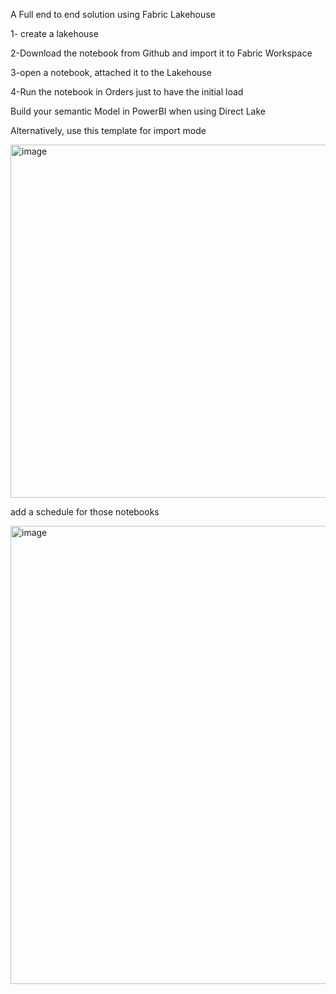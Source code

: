 A Full end to end solution using Fabric Lakehouse

1- create a lakehouse

2-Download the notebook from Github and import it to Fabric Workspace

3-open a notebook, attached it to the Lakehouse

4-Run the notebook in Orders just to have the initial load

Build your semantic Model in PowerBI when using Direct Lake

Alternatively, use this template for import mode

<img width="565" alt="image" src="https://github.com/djouallah/aemo_fabric/assets/12554469/d6f9ef5c-641e-4849-9d99-139275023cdd">

add a schedule for those notebooks

<img width="733" alt="image" src="https://github.com/djouallah/aemo_fabric/assets/12554469/62a5ac05-34b7-4ad8-af74-6d8d92a211a3">

